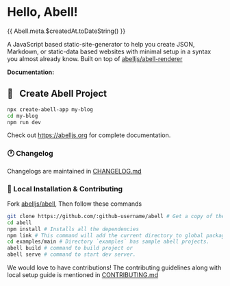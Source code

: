 # Hello, Abell!

{{ Abell.meta.$createdAt.toDateString() }}

A JavaScript based static-site-generator to help you create JSON, Markdown, or static-data based websites with minimal setup in a syntax you almost already know. Built on top of [abelljs/abell-renderer](https://github.com/abelljs/abell-renderer)

**Documentation:**

## 📖 &nbsp; Create Abell Project

```sh
npx create-abell-app my-blog
cd my-blog
npm run dev
```

Check out https://abelljs.org for complete documentation.

### 🕐 Changelog

Changelogs are maintained in [CHANGELOG.md](https://github.com/abelljs/abell/blob/main/CHANGELOG.md)

### 🤗 Local Installation & Contributing

Fork [abelljs/abell](https://github.com/abelljs/abell), Then follow these commands

```sh
git clone https://github.com/:github-username/abell # Get a copy of the codebase in your codebase
cd abell
npm install # Installs all the dependencies
npm link # This command will add the current directory to global packages.
cd examples/main # Directory `examples` has sample abell projects.
abell build # command to build project or
abell serve # command to start dev server.
```

We would love to have contributions! The contributing guidelines along with local setup guide is mentioned in [CONTRIBUTING.md](CONTRIBUTING.md)
